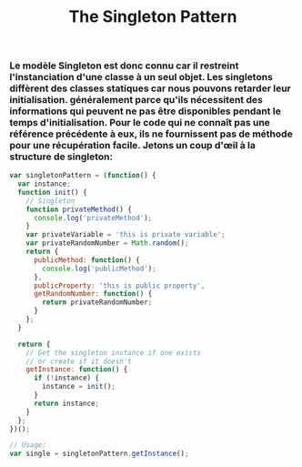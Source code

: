 # <div align='center'> The Singleton Pattern </div>


&nbsp;

### <p> Le modèle Singleton est donc connu car il restreint l'instanciation d'une classe à un seul objet. Les singletons diffèrent des classes statiques car nous pouvons retarder leur initialisation. généralement parce qu'ils nécessitent des informations qui peuvent ne pas être disponibles pendant le temps d'initialisation. Pour le code qui ne connaît pas une référence précédente à eux, ils ne fournissent pas de méthode pour une récupération facile. Jetons un coup d'œil à la structure de singleton: </p>

```javascript
var singletonPattern = (function() {
  var instance;
  function init() {
    // Singleton
    function privateMethod() {
      console.log('privateMethod');
    }
    var privateVariable = 'this is private variable';
    var privateRandomNumber = Math.random();
    return {
      publicMethod: function() {
        console.log('publicMethod');
      },
      publicProperty: 'this is public property',
      getRandomNumber: function() {
        return privateRandomNumber;
      }
    };
  }

  return {
    // Get the singleton instance if one exists
    // or create if it doesn't
    getInstance: function() {
      if (!instance) {
        instance = init();
      }
      return instance;
    }
  };
})();

// Usage:
var single = singletonPattern.getInstance();
```